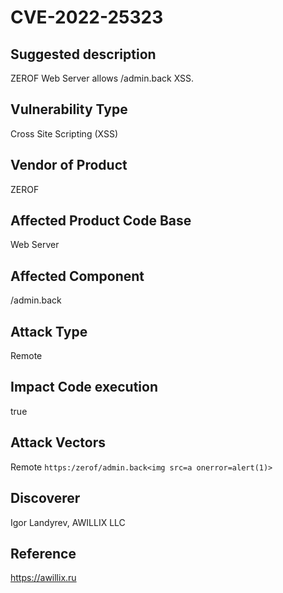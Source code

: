 # CVE-2022-25323

## Suggested description
 ZEROF Web Server allows /admin.back XSS.
 
 
## Vulnerability Type
 Cross Site Scripting (XSS)
 
 
## Vendor of Product
 ZEROF

 
## Affected Product Code Base
 Web Server

 
## Affected Component
 /admin.back
 

 
## Attack Type
 Remote
 
 
## Impact Code execution
 true
 
 
## Attack Vectors
 Remote
 ```https:/zerof/admin.back<img src=a onerror=alert(1)>```
 
 
## Discoverer
 Igor Landyrev, AWILLIX LLC
 
## Reference
 https://awillix.ru
